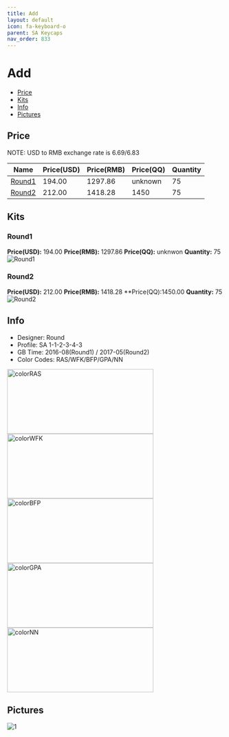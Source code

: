 ```yaml
---
title: Add 
layout: default
icon: fa-keyboard-o
parent: SA Keycaps
nav_order: 833
---
```



# Add 

* [Price](#price)
* [Kits](#kits)
* [Info](#info)
* [Pictures](#pictures)


## Price  
NOTE: USD to RMB exchange rate is 6.69/6.83

| Name          | Price(USD)    |  Price(RMB) |  Price(QQ) | Quantity |
| ------------- | ------------- |  ---------- |  --------- | -------- |
|[Round1](#round1)|194.00|1297.86|unknown|75|
|[Round2](#round2)|212.00|1418.28|1450|75|


## Kits
### Round1
**Price(USD):** 194.00    **Price(RMB):** 1297.86    **Price(QQ):** unknwon    **Quantity:** 75
<img src="{{ 'assets/images/sa-keycaps/add/kits_pics/round1.png' | relative_url }}" alt="Round1" class="image featured">

### Round2
**Price(USD):** 212.00    **Price(RMB):** 1418.28    **Price(QQ):1450.00    **Quantity:** 75
<img src="{{ 'assets/images/sa-keycaps/add/kits_pics/round2.png' | relative_url }}" alt="Round2" class="image featured">


## Info
* Designer: Round
* Profile: SA 1-1-2-3-4-3
* GB Time: 2016-08(Round1) / 2017-05(Round2)
* Color Codes: RAS/WFK/BFP/GPA/NN  
<img src="{{ 'assets/images/sa-keycaps/SP_ColorCodes/abs/SP_Abs_ColorCodes_RAS.png' | relative_url }}" alt="colorRAS" height="150" width="340">
<img src="{{ 'assets/images/sa-keycaps/SP_ColorCodes/abs/SP_Abs_ColorCodes_WFK.png' | relative_url }}" alt="colorWFK" height="150" width="340">
<img src="{{ 'assets/images/sa-keycaps/SP_ColorCodes/abs/SP_Abs_ColorCodes_BFP.png' | relative_url }}" alt="colorBFP" height="150" width="340">
<img src="{{ 'assets/images/sa-keycaps/SP_ColorCodes/abs/SP_Abs_ColorCodes_GPA.png' | relative_url }}" alt="colorGPA" height="150" width="340">
<img src="{{ 'assets/images/sa-keycaps/SP_ColorCodes/abs/SP_Abs_ColorCodes_NN.png' | relative_url }}" alt="colorNN" height="150" width="340">


## Pictures
<img src="{{ 'assets/images/sa-keycaps/add/rendering_pics/1.jpg' | relative_url }}" alt="1" class="image featured">
